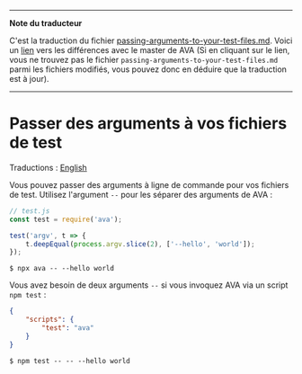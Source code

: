 ___
**Note du traducteur**

C'est la traduction du fichier [passing-arguments-to-your-test-files.md](https://github.com/avajs/ava/blob/main/docs/recipes/passing-arguments-to-your-test-files.md). Voici un [lien](https://github.com/avajs/ava/compare/79b2ea30c125f44e4d47bdafdeec351cddb5911a...master#diff-6b09519f1a3599f39e02aec0e613151c) vers les différences avec le master de AVA (Si en cliquant sur le lien, vous ne trouvez pas le fichier `passing-arguments-to-your-test-files.md` parmi les fichiers modifiés, vous pouvez donc en déduire que la traduction est à jour).
___
# Passer des arguments à vos fichiers de test

Traductions : [English](https://github.com/avajs/ava/raw/main/docs/recipes/passing-arguments-to-your-test-files.md)

Vous pouvez passer des arguments à ligne de commande pour vos fichiers de test. Utilisez l'argument `--` pour les séparer des arguments de AVA :

```js
// test.js
const test = require('ava');

test('argv', t => {
	t.deepEqual(process.argv.slice(2), ['--hello', 'world']);
});
```

```console
$ npx ava -- --hello world
```

Vous avez besoin de deux arguments `--` si vous invoquez AVA via un script `npm test` :

```json
{
	"scripts": {
		"test": "ava"
	}
}
```

```console
$ npm test -- -- --hello world
```

